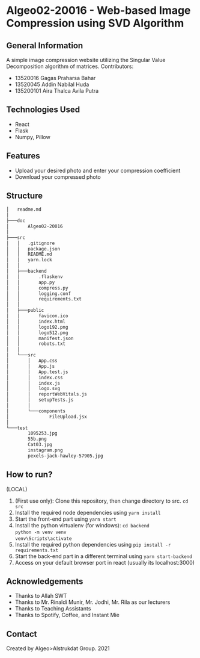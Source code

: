 # Algeo02-20016 - Web-based Image Compression using SVD Algorithm

<!-- ## Table of Contents
* [General Info](#general-information)
* [Technologies Used](#technologies-used)
* [Features](#features)
* [Screenshots](#screenshots)
* [Setup](#setup)
* [Usage](#usage)
* [Project Status](#project-status)
* [Room for Improvement](#room-for-improvement)
* [Acknowledgements](#acknowledgements)
* [Contact](#contact)
* [License](#license) -->


## General Information
A simple image compression website utilizing the Singular Value Decomposition algorithm of matrices.
Contributors:
- 13520016 Gagas Praharsa Bahar
- 13520045 Addin Nabilal Huda
- 135200101 Aira Thalca Avila Putra


## Technologies Used
- React
- Flask
- Numpy, Pillow


## Features
- Upload your desired photo and enter your compression coefficient
- Download your compressed photo


## Structure
```bash
│   readme.md
│
├───doc
│       Algeo02-20016
│
├───src
│   │   .gitignore
│   │   package.json
│   │   README.md
│   │   yarn.lock
│   │
│   ├───backend
│   │       .flaskenv
│   │       app.py
│   │       compress.py
│   │       logging.conf
│   │       requirements.txt
│   │
│   ├───public
│   │       favicon.ico
│   │       index.html
│   │       logo192.png
│   │       logo512.png
│   │       manifest.json
│   │       robots.txt
│   │
│   └───src
│       │   App.css
│       │   App.js
│       │   App.test.js
│       │   index.css
│       │   index.js
│       │   logo.svg
│       │   reportWebVitals.js
│       │   setupTests.js
│       │
│       └───components
│               FileUpload.jsx
│
└───test
        1095253.jpg
        55b.png
        Cat03.jpg
        instagram.png
        pexels-jack-hawley-57905.jpg

```


## How to run?
(LOCAL)
1. (First use only): Clone this repository, then change directory to src. `cd src`
2. Install the required node dependencies using `yarn install`
3. Start the front-end part using `yarn start`
4. Install the python virtualenv (for windows):
`cd backend`<br/>
`python -m venv venv`<br/>
`venv\Scripts\activate`
5. Install the required python dependencies using `pip install -r requirements.txt`
6. Start the back-end part in a different terminal using `yarn start-backend`
7. Access on your default browser port in react (usually its localhost:3000)



## Acknowledgements

- Thanks to Allah SWT
- Thanks to Mr. Rinaldi Munir, Mr. Jodhi, Mr. Rila as our lecturers
- Thanks to Teaching Assistants
- Thanks to Spotify, Coffee, and Instant Mie


## Contact
Created by Algeo>Alstrukdat Group.
2021

